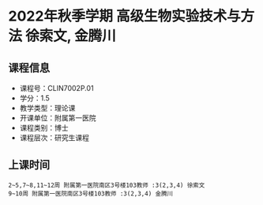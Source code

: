 # 2022年秋季学期 高级生物实验技术与方法 徐索文, 金腾川






## 课程信息

- 课程号：CLIN7002P.01
- 学分：1.5
- 教学类型：理论课
- 开课单位：附属第一医院
- 课程类别：博士
- 课程层次：研究生课程

## 上课时间

```
2~5,7~8,11~12周 附属第一医院南区3号楼103教师 :3(2,3,4) 徐索文
9~10周 附属第一医院南区3号楼103教师 :3(2,3,4) 金腾川
```

